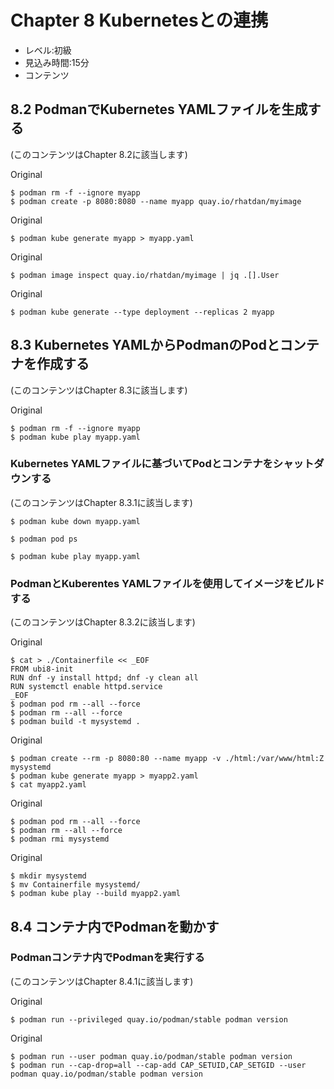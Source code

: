 # Chapter 8 Kubernetesとの連携
- レベル:初級
- 見込み時間:15分
- コンテンツ

## 8.2 PodmanでKubernetes YAMLファイルを生成する
(このコンテンツはChapter 8.2に該当します)

Original
```
$ podman rm -f --ignore myapp
$ podman create -p 8080:8080 --name myapp quay.io/rhatdan/myimage
```

Original
```
$ podman kube generate myapp > myapp.yaml
```

Original
```
$ podman image inspect quay.io/rhatdan/myimage | jq .[].User
```

Original
```
$ podman kube generate --type deployment --replicas 2 myapp
```

## 8.3 Kubernetes YAMLからPodmanのPodとコンテナを作成する
(このコンテンツはChapter 8.3に該当します)

Original
```
$ podman rm -f --ignore myapp
$ podman kube play myapp.yaml
```


### Kubernetes YAMLファイルに基づいてPodとコンテナをシャットダウンする
(このコンテンツはChapter 8.3.1に該当します)

```
$ podman kube down myapp.yaml
```

```
$ podman pod ps
```

```
$ podman kube play myapp.yaml
```

### PodmanとKuberentes YAMLファイルを使用してイメージをビルドする
(このコンテンツはChapter 8.3.2に該当します)

Original
```
$ cat > ./Containerfile << _EOF
FROM ubi8-init
RUN dnf -y install httpd; dnf -y clean all
RUN systemctl enable httpd.service
_EOF
$ podman pod rm --all --force
$ podman rm --all --force
$ podman build -t mysystemd .
```

Original
```
$ podman create --rm -p 8080:80 --name myapp -v ./html:/var/www/html:Z mysystemd
$ podman kube generate myapp > myapp2.yaml
$ cat myapp2.yaml
```

Original
```
$ podman pod rm --all --force
$ podman rm --all --force
$ podman rmi mysystemd
```

Original
```
$ mkdir mysystemd
$ mv Containerfile mysystemd/
$ podman kube play --build myapp2.yaml
```

## 8.4 コンテナ内でPodmanを動かす
### Podmanコンテナ内でPodmanを実行する
(このコンテンツはChapter 8.4.1に該当します)

Original
```
$ podman run --privileged quay.io/podman/stable podman version
```

Original
```
$ podman run --user podman quay.io/podman/stable podman version
$ podman run --cap-drop=all --cap-add CAP_SETUID,CAP_SETGID --user podman quay.io/podman/stable podman version
```


